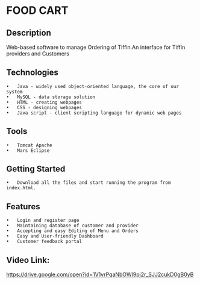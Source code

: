 # FOOD CART

## Description

Web-based software to manage Ordering of Tiffin.An interface for Tiffin providers and Customers
## Technologies
```
•	Java - widely used object-oriented language, the core of our system
•	MySQL - data storage solution
•	HTML - creating webpages
•	CSS - designing webpages
•	Java script - client scripting language for dynamic web pages
```
## Tools
```
•	Tomcat Apache
•	Mars Eclipse
```

## Getting Started
```
•	Download all the files and start running the program from index.html.
```

## Features
```
•	Login and register page
•	Maintaining database of customer and provider
•	Accepting and easy Editing of Menu and Orders
•	Easy and User-friendly Dashboard
•	Customer feedback portal
```
## Video Link:

https://drive.google.com/open?id=1V1vrPqaNbOWl9pj2r_SJJ2cukD0gB0yB
